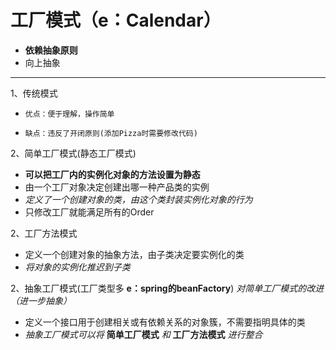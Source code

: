 # 工厂模式（e：Calendar）
*   **依赖抽象原则**
*   向上抽象

***

1、传统模式

*     优点：便于理解，操作简单
*     缺点：违反了开闭原则(添加Pizza时需要修改代码)

2、简单工厂模式(静态工厂模式)

*   **可以把工厂内的实例化对象的方法设置为静态**
*   由一个工厂对象决定创建出哪一种产品类的实例
*   *定义了一个创建对象的类，由这个类封装实例化对象的行为*
*   只修改工厂就能满足所有的Order

2、工厂方法模式

*   定义一个创建对象的抽象方法，由子类决定要实例化的类
*   *将对象的实例化推迟到子类*

2、抽象工厂模式(工厂类型多 **e：spring的beanFactory**)
​    *对简单工厂模式的改进（进一步抽象）*

*   定义一个接口用于创建相关或有依赖关系的对象簇，不需要指明具体的类
*   *抽象工厂模式可以将* **简单工厂模式** *和* **工厂方法模式** *进行整合*